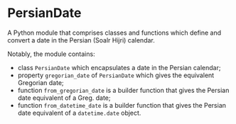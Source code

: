 # PersianDate
A Python module that comprises classes and functions which define and convert a date in the Persian (Soalr Hijri) calendar.

Notably, the module contains:
 - class `PersianDate` which encapsulates a date in the Persian calendar;
 - property `gregorian_date` of `PersianDate` which gives the equivalent Gregorian date;
 - function `from_gregorian_date` is a builder function that gives the Persian date equivalent of a Greg. date;
 - function `from_datetime_date` is a builder function that gives the Persian date equivalent of a `datetime.date` object.
